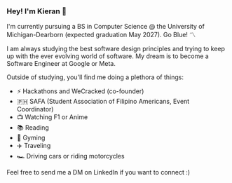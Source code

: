 ### Hey! I'm Kieran 👋

I'm currently pursuing a BS in Computer Science @ the University of Michigan-Dearborn (expected graduation May 2027). Go Blue! 〽️

I am always studying the best software design principles and trying to keep up with the ever evolving world of software. My dream is to become a Software Engineer at Google or Meta.

Outside of studying, you'll find me doing a plethora of things:
- ⚡ Hackathons and WeCracked (co-founder)
- 🇵🇭 SAFA (Student Association of Filipino Americans, Event Coordinator)
- 📺 Watching F1 or Anime
- 📚 Reading
- 💪 Gyming
- ✈️ Traveling
- 🏎️ Driving cars or riding motorcycles

Feel free to send me a DM on LinkedIn if you want to connect :)

<!--
**kllarena07/kllarena07** is a ✨ _special_ ✨ repository because its `README.md` (this file) appears on your GitHub profile.

Here are some ideas to get you started:

- 🔭 I’m currently working on ...
- 🌱 I’m currently learning ...
- 👯 I’m looking to collaborate on ...
- 🤔 I’m looking for help with ...
- 💬 Ask me about ...
- 📫 How to reach me: ...
- 😄 Pronouns: ...
- ⚡ Fun fact: ...
-->
